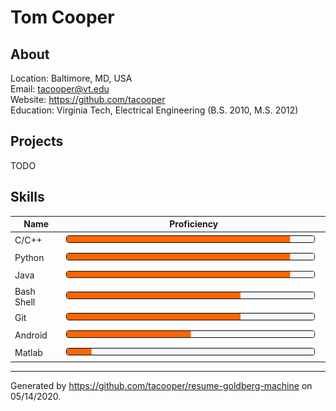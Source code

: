 # Tom Cooper

## About

Location: Baltimore, MD, USA <br>
Email: tacooper@vt.edu <br>
Website: https://github.com/tacooper <br>
Education: Virginia Tech, Electrical Engineering (B.S. 2010, M.S. 2012) <br>

## Projects

TODO

## Skills

Name | Proficiency
--- | ---
C/C++ | [![90%](proficiency/progress-overall-90.png)](#)
Python | [![90%](proficiency/progress-overall-90.png)](#)
Java | [![90%](proficiency/progress-overall-90.png)](#)
Bash Shell | [![70%](proficiency/progress-overall-70.png)](#)
Git | [![70%](proficiency/progress-overall-70.png)](#)
Android | [![50%](proficiency/progress-overall-50.png)](#)
Matlab | [![10%](proficiency/progress-overall-10.png)](#)

---

Generated by https://github.com/tacooper/resume-goldberg-machine on 05/14/2020.

